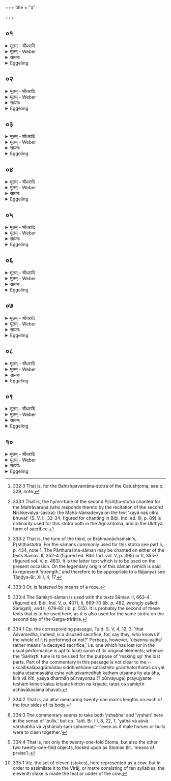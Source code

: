 +++
title = "३"

+++


## ०१
<details><summary>मूलम् - श्रीधरादि</summary>

य᳘त्ति᳘स्रो ऽनुष्टु᳘भो भ᳘वन्ति॥  
त᳘स्माद᳘श्वस्त्रिभिस्ति᳘ष्ठंस्तिष्ठति यच्च᳘तस्रो गाय᳘त्र्यस्त᳘स्माद᳘श्वः स᳘र्व्वैः पद्भिः᳘ प्प्रतिद᳘धत्प᳘लायते परमम्वा᳘ ऽएतच्छ᳘न्दो य᳘दनुष्टु᳘प्परमो᳘ ऽश्वः पशूना᳘म्परम᳘श्चतुष्टोम स्तो᳘मानाम्परमे᳘णै᳘वैनम्परम᳘तां गमयति॥
</details>

<details><summary>मूलम् - Weber</summary>

य᳘त्तिॗस्रोऽनुष्टु᳘भो भ᳘वन्ति॥  
त᳘स्माद᳘श्वस्त्रिभिस्ति᳘ष्ठंस्तिष्ठति यच्च᳘तस्रो गायत्र्य᳘स्तस्माद᳘श्वः स᳘र्वैः पद्भिः᳘ प्रतिद᳘धत्प᳘लायते परमं वा᳘ एतच्छ᳘न्दो य᳘दनुष्टु᳘प्परमो᳘ऽश्वः पशूना᳘म् परम᳘श्चतुष्टोम स्तो᳘मानाम् परमे᳘णैॗवैनम् परम᳘तां गमयति॥
</details>

<details><summary>सायणः</summary>

…
</details>

<details><summary>Eggeling</summary>

1. Inasmuch as there are three Anushṭubh verses [^egg_845] (on the first day), therefore the horse, when standing, stands on three (feet); and inasmuch as (they are made into) four Gāyatrī verses, therefore the horse, when stepping out, scampers off on all (four) feet. For that Anushṭubh, doubtless, is the highest metre, and the horse is the highest of animals; and the Katushṭoma is the highest of Stomas: by means of what is highest he thus causes him (the Sacrificer) to reach the highest position.

[^egg_845]: 332:3 That is, for the Bahishpavamāna-stotra of the Catushṭoma, see p. 329, note.
</details>

## ०२
<details><summary>मूलम् - श्रीधरादि</summary>

श᳘क्वर्य्यः पृष्ठ᳘म्भवन्ति॥  
(न्त्य) अन्य᳘दन्यच्छ᳘न्दो᳘ ऽन्ये ऽन्ये हि स्तो᳘माः क्रिय᳘न्ते यच्छ᳘क्वर्य्यः पृष्ठम्भ᳘वन्त्य᳘श्वस्यैव᳘ सर्व्वत्वा᳘य॥
</details>

<details><summary>मूलम् - Weber</summary>

श᳘क्वर्यः पृष्ठ᳘म् भवन्ति॥  
अन्य᳘दन्यच्छ᳘न्दोॗऽन्येऽन्ये हि स्तो᳘माः क्रिय᳘न्ते यछ᳘क्वर्यः पृष्ठम् भ᳘वन्त्य᳘श्वस्यैव᳘ सर्वत्वा᳘य॥
</details>

<details><summary>सायणः</summary>

…
</details>

<details><summary>Eggeling</summary>

2. The Śakvarī verses are the (Hotr̥'s) Pr̥shṭḥa (of the second day): there is a different metre for

each (verse), for different Stomas are performed on each (day). And as to the Śakvarī verse being the Pr̥shṭḥa (-stotra), it is for the completeness of the horse (sacrifice).
</details>

## ०३
<details><summary>मूलम् - श्रीधरादि</summary>

(यै) एकविᳫँ᳭श᳘म्मध्यमम᳘हर्भ्भवति॥  
(त्य) असौ वा᳘ ऽआदित्य᳘ ऽएकविᳫँ᳭शः सो ऽश्वमेधः स्वे᳘नै᳘वैनᳫँ᳭ स्तो᳘मेन स्वा᳘यान्देव᳘तायाम्प्र᳘तिष्ठापयति॥
</details>

<details><summary>मूलम् - Weber</summary>

एकविंश᳘म् मध्यमम᳘हर्भवति॥  
असौ वा᳘ आदित्य᳘ एकविंॗशः सो ऽश्वमेधः स्वे᳘नैॗवैनᳫं स्तो᳘मेन स्वा᳘यां देव᳘तायाम् प्र᳘तिष्ठापयति॥
</details>

<details><summary>सायणः</summary>

…
</details>

<details><summary>Eggeling</summary>

3. The central day is an Ekaviṁśa one, for the Ekaviṁśa is yonder sun, and so is the Aśvamedha by means of its own Stoma he thus establishes it in its own deity.
</details>

## ०४
<details><summary>मूलम् - श्रीधरादि</summary>

व्वामदेव्य᳘म्मैत्रावरुणसाम᳘ भवति॥  
प्प्रजा᳘पतिर्व्वै᳘ व्वामदेव्य᳘म्प्राजापत्यो᳘ ऽश्वः स्व᳘यै᳘वैनन्देव᳘तया स᳘मर्द्धयति॥
</details>

<details><summary>मूलम् - Weber</summary>

वामदेव्य᳘म् मैत्रावरुणसाम᳘ भवति॥  
प्रजा᳘पतिर्वै᳘ वामदेव्य᳘म् प्राजापत्यो᳘ऽश्वः स्व᳘यैॗवैनं देव᳘तया स᳘मर्धयति॥
</details>

<details><summary>सायणः</summary>

…
</details>

<details><summary>Eggeling</summary>

4. The Vāmadevya is the Maitrāvaruṇa's Sāman [^egg_846]; for the Vāmadevya is Prajāpati, and the horse is of Prajāpati's nature: he thus supplies it with its own deity.

[^egg_846]: 333:1 That is, the hymn-tune of the second Pr̥shṭḥa-stotra chanted for the Maitrāvaruṇa (who responds thereto by the recitation of the second Nishkevalya-śastra): the Mahā-Vāmadevya on the text 'kayā naś citra bhuvat' (S. V. II, 32-34; figured for chanting in Bibl. Ind. ed. III, p. 89) is ordinarily used for this stotra both in the Agnishṭoma, and in the Ukthya, form of sacrifice.
</details>

## ०५
<details><summary>मूलम् - श्रीधरादि</summary>

पार्थुरश्मं᳘ ब्रह्मसाम᳘ भवति॥  
रश्मि᳘ना वा ऽअ᳘श्वो यत᳘ ऽईश्वरो वा ऽअश्वो᳘ ऽयतो᳘ ऽधृतो᳘ ऽप्प्रतिष्ठितः प᳘राम्पराव᳘तङ्ग᳘न्तोर्य्य᳘त्पार्थुरश्मं᳘ ब्रह्मसाम भ᳘वत्यश्वस्यैव धृ᳘त्यै॥
</details>

<details><summary>मूलम् - Weber</summary>

पार्थुरश्म᳘म् ब्रह्मसाम᳘ भवति॥  
रश्मि᳘ना वा अ᳘श्वो यत᳘ ईश्वरो वा अश्वो᳘ऽयतो᳘ऽधृतो᳘ प्रतिष्ठितः प᳘राम् पराव᳘तं ग᳘न्तोर्य᳘त्पार्थुरश्म᳘म् ब्रह्मसाम भ᳘वत्यश्वस्यैव धृ᳘त्यै॥
</details>

<details><summary>सायणः</summary>

…
</details>

<details><summary>Eggeling</summary>

5. The Pārthuraśma is the Brahma-sāman [^egg_847]; for the horse is restrained by means of reins [^egg_848] (raśmi), but when unrestrained, unchecked, and unsteadied, it would be liable to go to the furthest distance: thus when the Pārthuraśma is the Brahma-sāman, it is for the safe keeping of the horse.

[^egg_847]: 333:2 That is, the tune of the third, or Brāhmaṇāchaṁsin's, Pr̥shṭḥastotra. For the sāmans commonly used for this stotra see part ii, p. 434, note 1. The Pārthuraśma-sāman may be chanted on either of the texts Sāmav. II, 352-4 (figured ed. Bibl. Ind. vol. V, p. 395) or II, 355-7 (figured vol. V, p. 483). It is the latter text which is to be used on the present occasion. On the legendary origin of this sāman (which is said to represent 'strength,' and therefore to be appropriate to a Rājanya) see Tāṇḍya-Br. XIII, 4, 17.

[^egg_848]: 333:3 Or, is fastened by means of a rope.
</details>

## ०६
<details><summary>मूलम् - श्रीधरादि</summary>

स᳘ङ्कृत्यच्छावाकसाम᳘ भवति॥  
(त्यु) उत्सन्नयज्ञ᳘ ऽइव वा᳘ ऽएष य᳘दश्वमेधः कि᳘म्वा᳘ ह्येत᳘स्य क्रिय᳘ते कि᳘म्वा न यत्स᳘ङ्कृत्यच्छावाकसाम भ᳘वत्य᳘श्वस्यैव᳘ सर्व्वत्वा᳘य स᳘र्व्वस्तोमो ऽतिरात्र᳘ ऽउत्तमम᳘हर्भ्भवति स᳘र्व्वम्वै स᳘र्व्वस्तोमो ऽतिरात्रः स᳘र्व्वमश्वमेधः स᳘व्वस्या᳘प्त्यै स᳘र्व्वस्या᳘वरुद्ध्यै॥
</details>

<details><summary>मूलम् - Weber</summary>

सं᳘कृत्यछावाकसाम᳘ भवति॥  
उत्सन्नयज्ञ᳘ इव वा᳘ एष य᳘दश्वमेधः किं᳘ वाॗ ह्येत᳘स्य क्रिय᳘ते किं᳘ वा न यत्सं᳘कृत्यछावाकसाम भ᳘वत्य᳘श्वस्यैव᳘ सर्वत्वा᳘य स᳘र्वस्तोमोऽतिरात्र᳘ उत्तमम᳘हर्भवति स᳘र्वं वै स᳘र्वस्तोमोऽतिरात्रः स᳘र्वमश्वमेधः स᳘र्वस्या᳘प्त्यै स᳘र्वस्या᳘वरुद्ध्यै॥
</details>

<details><summary>सायणः</summary>

…
</details>

<details><summary>Eggeling</summary>

6. The Saṁkr̥ti [^egg_849] is the Achāvāka's Sāman;--

[^egg_849]: 333:4 The Saṁkr̥ti-sāman is used with the texts Sāmav. II, 663-4 (figured ed. Bibl. Ind. V, p. 407), II, 669-70 (ib. p. 482, wrongly  called Saṁgati), and II, 679-82 (ib. p. 515). It is probably the second of these texts that is to be used here, as it is also used for the same stotra on the second day of the Garga-trirātra.

that Aśvamedha, indeed, is, as it were, a disused sacrifice, for what is performed thereof, and what is not [^egg_850]? When the Saṁkr̥ti is the Achāvāka's Sāman, it is for (bringing about) the completeness of the horse (sacrifice). The last day is an Atirātra with all the (six) Stomas, in order to his (the Sacrificer's) obtaining everything, for an Atirātra with all the Stomas is everything, and the Aśvamedha is everything.

[^egg_850]: 334:1 Cp. the corresponding passage, Taitt. S. V, 4, 12, 3, 'that Aśvamedha, indeed, is a disused sacrifice, for, say they, who knows if the whole of it is performed or not?' Perhaps, however, 'utsanna-yajña' rather means 'a decayed sacrifice,' i.e. one which has lost (or in the usual performance is apt to lose) some of its original elements; whence the 'Saṁkr̥ti' tune is to be used for the purpose of 'making up' the lost parts. Part of the commentary in this passage is not clear to me:--ukcaiḥkalāpagrāmādau siddhasthāne satrasthito granthatorthataś ca yat yajña utsannayajña esha yaḥ aśvamedhaḥ katham utsanna ity ata āha, kiṁ vā hīti, yasya dharmāḥ pūrvayonau (? pūrvayuge) prayujyante teshāṁ kimcit kalau kriyate kiṁcin na kriyate, tataś ca saṁkr̥tir achāvākasāma bhavati.
</details>

## ०७
<details><summary>मूलम् - श्रीधरादि</summary>

(द्ध्या ऽए) एकवि᳘ᳫँ᳘शो ऽग्निर्भ्भ᳘वति॥  
(त्ये) एकविᳫँ᳭श स्तो᳘म ऽए᳘कविᳫँ᳭शतिर्य्यू᳘पा य᳘था वा᳘ ऽऋषभा᳘ वा व्वृ᳘षाणो वा सᳫँ᳭स्फुरे᳘रन्नेव᳘मेते स्तो᳘माः स᳘मृच्छन्ते य᳘देकविᳫँ᳭शास्तान्य᳘त्समर्प्प᳘येदा᳘र्तिमा᳘र्च्छेद्य᳘जमानो हन्ये᳘तास्य यज्ञः᳘॥
</details>

<details><summary>मूलम् - Weber</summary>

एकविंॗशोऽग्निर्भ᳘वति॥  
एकविंश स्तो᳘म ए᳘कविंशतिर्यू᳘पा य᳘था वा᳘ ऋषभा᳘ वा वृ᳘षाणो वा संस्फुरे᳘रन्नेव᳘मेते स्तो᳘माः स᳘मृछन्ते य᳘देकविंशास्तान्य᳘त्समर्प᳘येदा᳘र्तिमा᳘र्छेद्य᳘जमानो हन्ये᳘तास्य यज्ञः᳟॥
</details>

<details><summary>सायणः</summary>

…
</details>

<details><summary>Eggeling</summary>

7. The fire-altar is the twenty-one-fold one [^egg_851], the Stoma the twenty-one-fold one, and there are twenty-one sacrificial stakes; even as bulls or stallions [^egg_852] would clash together, so do these Stomas [^egg_853], the

[^egg_851]: 334:2 That is, an altar measuring twenty-one man's lengths on each of the four sides of its body.

[^egg_852]: 334:3 The commentary seems to take both 'r̥shabha' and 'vr̥shan' here in the sense of 'bulls,' but cp. Taitt. Br. III, 8, 22, 1, 'yathā vā aśvā varshabhā vā vr̥shāṇaḥ śaṁ sphureraṇ'--'even as if male horses or bulls were to clash together.'

[^egg_853]: 334:4 That is, not only the twenty-one-fold Stoma, but also the other two twenty-one-fold objects, looked upon as Stomas (lit. 'means of praise').

twenty-one-versed, run counter to one another: were he to bring them together, the Sacrificer would suffer harm, and his sacrifice would be destroyed.
</details>

## ०८
<details><summary>मूलम् - श्रीधरादि</summary>

(ज्ञो᳘) द्वादश᳘ ऽए᳘वाग्निः᳘ स्यात्॥  
(दे᳘) ए᳘कादश यू᳘पा य᳘द्द्वाद᳘शो ऽग्निर्भ्भ᳘वति द्वा᳘दश मा᳘साः सम्वत्सरः᳘ सम्वत्सर᳘मेव᳘ यज्ञ᳘माप्नोति यदे᳘कादश यू᳘पा व्विराड्वा᳘ ऽएषा स᳘म्मीयते य᳘देकादशि᳘नी त᳘स्यै य᳘ ऽएकादश स्त᳘न ऽए᳘वास्यै स᳘ दुह᳘ ऽए᳘वैनान्ते᳘न॥
</details>

<details><summary>मूलम् - Weber</summary>

द्वादश᳘ एॗवाग्निः᳘ स्यात्॥  
ए᳘कादश यू᳘पा य᳘द्द्वादॗशोऽग्निर्भ᳘वति द्वा᳘दश मा᳘साः संवत्सरः᳘ संवत्सर᳘मेव᳘ यज्ञ᳘माप्नोति यदे᳘कादश यू᳘पा विराड्वा᳘ एषा स᳘म्मीयते य᳘देकादशि᳘नी त᳘स्यै य᳘ एकादश स्त᳘न एॗवास्यै स᳘ दुह᳘ एॗवैनां ते᳘न॥
</details>

<details><summary>सायणः</summary>

…
</details>

<details><summary>Eggeling</summary>

8. There may, indeed, be a twelvefold altar, and eleven stakes. When the altar is a twelvefold one--twelve months being a year--it is the year, the sacrifice, he obtains. When there are eleven stakes, then that Virāj (metre), the Ekādaśinī [^egg_854], is contrived; and that which is its eleventh (stake) is its teat: thereby he milks it.

[^egg_854]: 335:1 Viz. the set of eleven (stakes), here represented as a cow; but in order to assimilate it to the Virāj, or metre consisting of ten syllables, the eleventh stake is made the teat or udder of the cow.
</details>

## ०९
<details><summary>मूलम् - श्रीधरादि</summary>

त᳘दाहुः॥  
(र्य्य᳘) य᳘द्द्वाद᳘शो ऽग्निः स्यादे᳘कादश यू᳘पा य᳘था स्थू᳘रिणा याया᳘त्तादृक्तदि᳘त्येकविᳫँ᳭श᳘ ऽए᳘वाग्निर्भ्भ᳘वत्येकविᳫँ᳭श स्तो᳘म ऽए᳘कविᳫँ᳭शतिर्य्यू᳘पास्तद्य᳘था प्प्र᳘ष्टिभिर्य्याया᳘त्तादृक्तत्[[!!]]॥
</details>

<details><summary>मूलम् - Weber</summary>

त᳘दाहुः॥  
य᳘द्द्वादॗशोऽग्निः स्यादे᳘कादश यू᳘पा य᳘था स्थू᳘रिणा याया᳘त्तादृक्तदि᳘त्येकविंश᳘ एॗवाग्निर्भ᳘वत्येकविंश स्तो᳘म ए᳘कविंशतिर्यू᳘पास्तद्य᳘था प्र᳘ष्टिभिर्याया᳘त्तादृक्त᳘त्॥
</details>

<details><summary>सायणः</summary>

…
</details>

<details><summary>Eggeling</summary>

9. As to this they say, 'If there were a twelvefold altar, and eleven stakes, it would be as if one were to drive on a cart drawn by one beast.' There are the twenty-one-fold altar, the twenty-one-fold Stoma, and twenty-one stakes: that is as when one drives with side-horses.
</details>

## १०
<details><summary>मूलम् - श्रीधरादि</summary>

(च्छि᳘) शि᳘रो वा᳘ ऽएत᳘द्यज्ञ᳘स्य य᳘देकविᳫँ᳭शः[[!!]]॥  
(शो) यो वा᳘ ऽअश्वमेधे त्री᳘णि शीर्षा᳘णि व्वे᳘द शि᳘रो ह रा᳘ज्ञाम्भवत्येकवि᳘ᳫँ᳘शो ऽग्निर्भ्भ᳘वत्येकविᳫँ᳭श स्तो᳘म ऽए᳘कविᳫँ᳭शतिर्य्यू᳘पा ऽएता᳘नि वा᳘ ऽअश्वमेधे त्री᳘णि शीर्षा᳘णि ता᳘नि य᳘ ऽएवम्वे᳘द शि᳘रो ह रा᳘ज्ञाम्भवति यो वा᳘ ऽअश्वमेधे᳘ तिस्रः᳘ ककु᳘दो व्वे᳘द ककु᳘द्ध रा᳘ज्ञां भवत्येकवि᳘ᳫँ᳘शो ऽग्निर्भ्भ᳘वत्येकविᳫँ᳭श स्तो᳘म ऽए᳘कविᳫँ᳭शतिर्य्यू᳘पा ऽएता ऽअश्वमेधे᳘ तिस्रः᳘ ककु᳘दस्ता य᳘ ऽएवम्वे᳘द ककु᳘द्ध रा᳘ज्ञां भवति॥
</details>
<details><summary>मूलम् - Weber</summary>

शि᳘रो वा᳘ एत᳘द्यज्ञ᳘स्य य᳘देकविंशः᳟॥  
यो वा᳘ अश्वमेधे त्री᳘णि शीर्षा᳘णि वे᳘द शि᳘रो ह रा᳘ज्ञाम् भवत्येकविंॗशोऽग्निर्भ᳘वत्येकविंश स्तो᳘म ए᳘कविंशतिर्यू᳘पा एता᳘नि वा᳘ अश्वमेधे त्री᳘णि शीर्षा᳘णि ता᳘नि य᳘ एवं वे᳘द शि᳘रो ह रा᳘ज्ञाम् भवति यो वा᳘ अश्वमेधे᳘ तिस्रः᳘ ककु᳘दो वे᳘द ककु᳘द्ध रा᳘ज्ञाम् भवत्येकविंॗशोऽग्निर्भ᳘वत्येकविंश स्तो᳘म ए᳘कविंशतिर्यू᳘पा एता अश्वमेधे᳘ तिस्रः᳘ ककु᳘दस्ता य᳘ एवं वे᳘द ककु᳘द्ध रा᳘ज्ञाम् भवति॥
</details>

<details><summary>सायणः</summary>

…
</details>
<details><summary>Eggeling</summary>

10. That twenty-one-fold one, indeed, is the head of the sacrifice; and, verily, he who knows three heads on the Aśvamedha, becomes the head of kings. There are the twenty-one-fold altar, the twenty-one-fold Stoma, and twenty-one stakes: these are the three heads on the Aśvamedha; and, verily, he who thus knows them becomes the head of kings. And, indeed, he who knows the three tops on the Aśvamedha, becomes the top of kings;--there are the twenty-one-fold altar, the twenty-one-fold Stoma, and twenty-one stakes: these, indeed, are the three tops on the Aśvamedha; and, verily, he who thus knows them becomes the top of kings.
</details>


